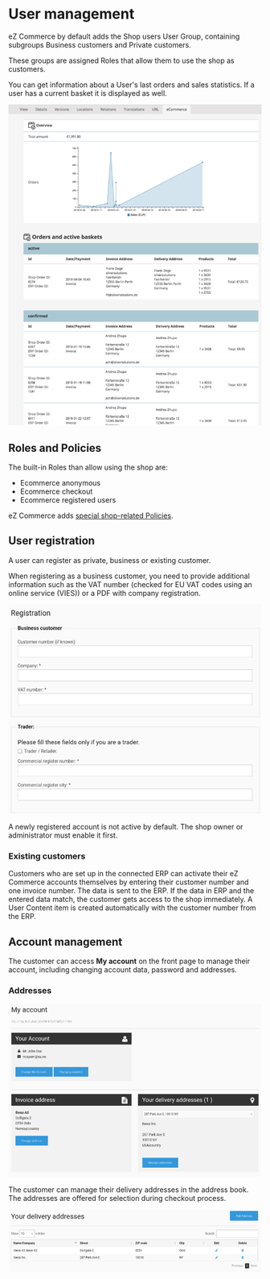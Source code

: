 # User management

eZ Commerce by default adds the Shop users User Group, containing subgroups Business customers and Private customers.

These groups are assigned Roles that allow them to use the shop as customers.

You can get information about a User's last orders and sales statistics. If a user has a current basket it is displayed as well.

![](img/user_information.png)

## Roles and Policies

The built-in Roles than allow using the shop are:

- Ecommerce anonymous
- Ecommerce checkout
- Ecommerce registered users

eZ Commerce adds [special shop-related Policies](../user_management/access_control.md#ez-commerce-policies).

## User registration

A user can register as private, business or existing customer.

When registering as a business customer, you need to provide additional information such as the VAT number (checked for EU VAT codes using an online service (VIES)) or a PDF with company registration.

![](img/registration_advanced.png)

A newly registered account is not active by default. The shop owner or administrator must enable it first.

### Existing customers

Customers who are set up in the connected ERP can activate their eZ Commerce accounts themselves by entering their customer number and one invoice number.
The data is sent to the ERP. If the data in ERP and the entered data match, the customer gets access to the shop immediately.
A User Content item is created automatically with the customer number from the ERP.

## Account management

The customer can access **My account** on the front page to manage their account, including changing account data, password and addresses.

### Addresses

![](img/addresses.png)

The customer can manage their delivery addresses in the address book. The addresses are offered for selection during checkout process.

![](img/manage_addresses.png)
